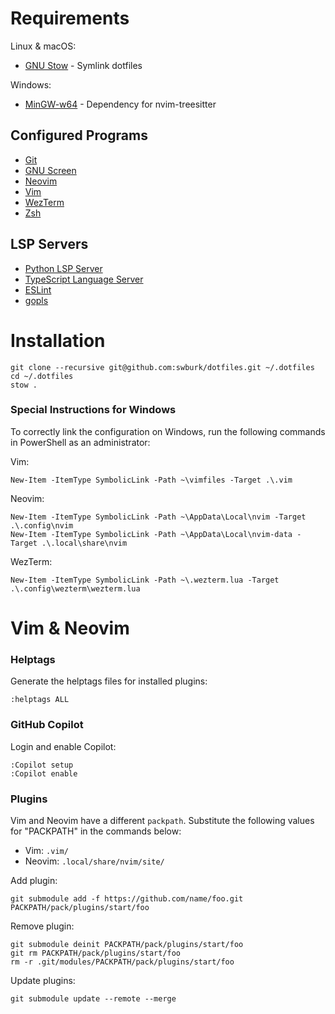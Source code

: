 # Requirements

Linux & macOS:
* [GNU Stow](https://www.gnu.org/software/stow/) - Symlink dotfiles

Windows:
* [MinGW-w64](https://www.mingw-w64.org/) - Dependency for nvim-treesitter

## Configured Programs

* [Git](https://git-scm.com/)
* [GNU Screen](https://www.gnu.org/software/screen/)
* [Neovim](https://neovim.io)
* [Vim](https://www.vim.org/)
* [WezTerm](https://wezfurlong.org/wezterm/index.html)
* [Zsh](https://www.zsh.org/)

## LSP Servers

* [Python LSP Server](https://github.com/python-lsp/python-lsp-server)
* [TypeScript Language Server](https://github.com/typescript-language-server/typescript-language-server)
* [ESLint](https://eslint.org/)
* [gopls](https://pkg.go.dev/golang.org/x/tools/gopls)

# Installation

```
git clone --recursive git@github.com:swburk/dotfiles.git ~/.dotfiles
cd ~/.dotfiles
stow .
```

### Special Instructions for Windows

To correctly link the configuration on Windows, run the following commands in PowerShell as an administrator:

Vim:
```
New-Item -ItemType SymbolicLink -Path ~\vimfiles -Target .\.vim
```

Neovim:
```
New-Item -ItemType SymbolicLink -Path ~\AppData\Local\nvim -Target .\.config\nvim
New-Item -ItemType SymbolicLink -Path ~\AppData\Local\nvim-data -Target .\.local\share\nvim
```

WezTerm:
```
New-Item -ItemType SymbolicLink -Path ~\.wezterm.lua -Target .\.config\wezterm\wezterm.lua
```

# Vim & Neovim

### Helptags

Generate the helptags files for installed plugins:
```
:helptags ALL
```

### GitHub Copilot

Login and enable Copilot:
```
:Copilot setup
:Copilot enable
```

### Plugins

Vim and Neovim have a different `packpath`. Substitute the following values for "PACKPATH" in the commands below:

* Vim: `.vim/`
* Neovim: `.local/share/nvim/site/`

Add plugin:
```
git submodule add -f https://github.com/name/foo.git PACKPATH/pack/plugins/start/foo
```

Remove plugin:
```
git submodule deinit PACKPATH/pack/plugins/start/foo
git rm PACKPATH/pack/plugins/start/foo
rm -r .git/modules/PACKPATH/pack/plugins/start/foo
```

Update plugins:
```
git submodule update --remote --merge
```
